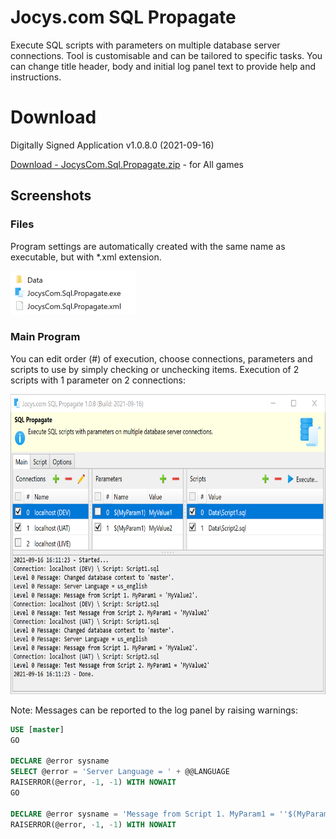 # Jocys.com SQL Propagate

Execute SQL scripts with parameters on multiple database server connections. Tool is customisable and can be tailored to specific tasks. You can change title header, body and initial log panel text to provide help and instructions. 

# Download

Digitally Signed Application v1.0.8.0 (2021-09-16)

[Download - JocysCom.Sql.Propagate.zip](https://github.com/JocysCom/SqlPropagate/releases/download/1.0.0.0/JocysCom.Sql.Propagate.zip) - for All games

## Screenshots

### Files

Program settings are automatically created with the same name as executable, but with \*.xml extension.

<img alt="Files" src="SqlPropagate/Documents/Images/JocysComSqlPropagate_Files.png" width="200" height="70">

### Main Program

You can edit order (#) of execution, choose connections, parameters and scripts to use by simply checking or unchecking items.
Execution of 2 scripts with 1 parameter on 2 connections:

<img alt="Main From" src="SqlPropagate/Documents/Images/JocysComSqlPropagate.png" width="700" height="480">

Note: Messages can be reported to the log panel by raising warnings:

```SQL
USE [master]
GO

DECLARE @error sysname
SELECT @error = 'Server Language = ' + @@LANGUAGE
RAISERROR(@error, -1, -1) WITH NOWAIT
GO

DECLARE @error sysname = 'Message from Script 1. MyParam1 = ''$(MyParam1)''.'
RAISERROR(@error, -1, -1) WITH NOWAIT
```

